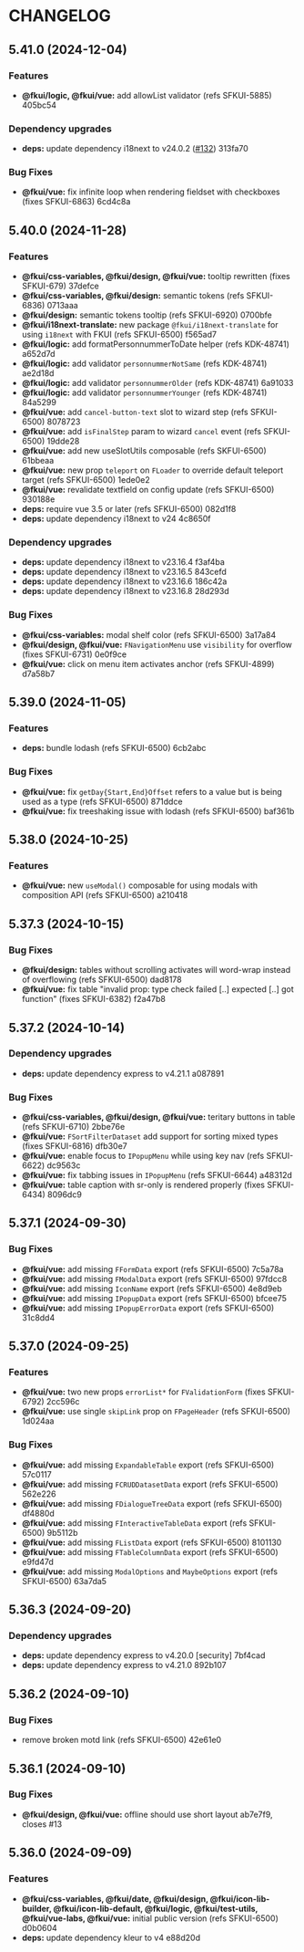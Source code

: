 # CHANGELOG

## 5.41.0 (2024-12-04)


### Features

* **@fkui/logic, @fkui/vue:** add allowList validator (refs SFKUI-5885) 405bc54


### Dependency upgrades

* **deps:** update dependency i18next to v24.0.2 ([#132](undefined/Forsakringskassan/designsystem/issues/132)) 313fa70


### Bug Fixes

* **@fkui/vue:** fix infinite loop when rendering fieldset with checkboxes (fixes SFKUI-6863) 6cd4c8a

## 5.40.0 (2024-11-28)


### Features

* **@fkui/css-variables, @fkui/design, @fkui/vue:** tooltip rewritten (fixes SFKUI-679) 37defce
* **@fkui/css-variables, @fkui/design:** semantic tokens (refs SFKUI-6836) 0713aaa
* **@fkui/design:** semantic tokens tooltip (refs SFKUI-6920) 0700bfe
* **@fkui/i18next-translate:** new package `@fkui/i18next-translate` for using `i18next` with FKUI (refs SFKUI-6500) f565ad7
* **@fkui/logic:** add formatPersonnummerToDate helper (refs KDK-48741) a652d7d
* **@fkui/logic:** add validator `personnummerNotSame` (refs KDK-48741) ae2d18d
* **@fkui/logic:** add validator `personnummerOlder` (refs KDK-48741) 6a91033
* **@fkui/logic:** add validator `personnummerYounger` (refs KDK-48741) 84a5299
* **@fkui/vue:** add `cancel-button-text` slot to wizard step (refs SFKUI-6500) 8078723
* **@fkui/vue:** add `isFinalStep` param to wizard `cancel` event (refs SFKUI-6500) 19dde28
* **@fkui/vue:** add new useSlotUtils composable (refs SKFUI-6500) 61bbeaa
* **@fkui/vue:** new prop `teleport` on `FLoader` to override default teleport target (refs SFKUI-6500) 1ede0e2
* **@fkui/vue:** revalidate textfield on config update (refs SFKUI-6500) 930188e
* **deps:** require vue 3.5 or later (refs SFKUI-6500) 082d1f8
* **deps:** update dependency i18next to v24 4c8650f


### Dependency upgrades

* **deps:** update dependency i18next to v23.16.4 f3af4ba
* **deps:** update dependency i18next to v23.16.5 843cefd
* **deps:** update dependency i18next to v23.16.6 186c42a
* **deps:** update dependency i18next to v23.16.8 28d293d


### Bug Fixes

* **@fkui/css-variables:** modal shelf color (refs SFKUI-6500) 3a17a84
* **@fkui/design, @fkui/vue:** `FNavigationMenu` use `visibility` for overflow (fixes SFKUI-6731) 0e0f9ce
* **@fkui/vue:** click on menu item activates anchor (refs SFKUI-4899) d7a58b7

## 5.39.0 (2024-11-05)


### Features

* **deps:** bundle lodash (refs SFKUI-6500) 6cb2abc


### Bug Fixes

* **@fkui/vue:** fix `getDay{Start,End}Offset` refers to a value but is being used as a type (refs SFKUI-6500) 871ddce
* **@fkui/vue:** fix treeshaking issue with lodash (refs SFKUI-6500) baf361b

## 5.38.0 (2024-10-25)


### Features

* **@fkui/vue:** new `useModal()` composable for using modals with composition API (refs SFKUI-6500) a210418

## 5.37.3 (2024-10-15)


### Bug Fixes

* **@fkui/design:** tables without scrolling activates will word-wrap instead of overflowing (refs SFKUI-6500) dad8178
* **@fkui/vue:** fix table "invalid prop: type check failed [..] expected [..] got function" (fixes SFKUI-6382) f2a47b8

## 5.37.2 (2024-10-14)


### Dependency upgrades

* **deps:** update dependency express to v4.21.1 a087891


### Bug Fixes

* **@fkui/css-variables, @fkui/design, @fkui/vue:** teritary buttons in table (refs SFKUI-6710) 2bbe76e
* **@fkui/vue:** `FSortFilterDataset` add support for sorting mixed types (fixes SFKUI-6816) dfb30e7
* **@fkui/vue:** enable focus to `IPopupMenu` while using key nav (refs SFKUI-6622) dc9563c
* **@fkui/vue:** fix tabbing issues in `IPopupMenu` (refs SFKUI-6644) a48312d
* **@fkui/vue:** table caption with sr-only is rendered properly (fixes SFKUI-6434) 8096dc9

## 5.37.1 (2024-09-30)


### Bug Fixes

* **@fkui/vue:** add missing `FFormData` export (refs SFKUI-6500) 7c5a78a
* **@fkui/vue:** add missing `FModalData` export (refs SFKUI-6500) 97fdcc8
* **@fkui/vue:** add missing `IconName` export (refs SFKUI-6500) 4e8d9eb
* **@fkui/vue:** add missing `IPopupData` export (refs SFKUI-6500) bfcee75
* **@fkui/vue:** add missing `IPopupErrorData` export (refs SFKUI-6500) 31c8dd4

## 5.37.0 (2024-09-25)


### Features

* **@fkui/vue:** two new props `errorList*` for `FValidationForm` (fixes SFKUI-6792) 2cc596c
* **@fkui/vue:** use single `skipLink` prop on `FPageHeader` (refs SFKUI-6500) 1d024aa


### Bug Fixes

* **@fkui/vue:** add missing `ExpandableTable` export (refs SFKUI-6500) 57c0117
* **@fkui/vue:** add missing `FCRUDDatasetData` export (refs SFKUI-6500) 562e226
* **@fkui/vue:** add missing `FDialogueTreeData` export (refs SFKUI-6500) df4880d
* **@fkui/vue:** add missing `FInteractiveTableData` export (refs SFKUI-6500) 9b5112b
* **@fkui/vue:** add missing `FListData` export (refs SFKUI-6500) 8101130
* **@fkui/vue:** add missing `FTableColumnData` export (refs SFKUI-6500) e9fd47d
* **@fkui/vue:** add missing `ModalOptions` and `MaybeOptions` export (refs SFKUI-6500) 63a7da5

## 5.36.3 (2024-09-20)


### Dependency upgrades

* **deps:** update dependency express to v4.20.0 [security] 7bf4cad
* **deps:** update dependency express to v4.21.0 892b107

## 5.36.2 (2024-09-10)


### Bug Fixes

* remove broken motd link (refs SFKUI-6500) 42e61e0

## 5.36.1 (2024-09-10)


### Bug Fixes

* **@fkui/design, @fkui/vue:** offline should use short layout ab7e7f9, closes #13

## 5.36.0 (2024-09-09)


### Features

* **@fkui/css-variables, @fkui/date, @fkui/design, @fkui/icon-lib-builder, @fkui/icon-lib-default, @fkui/logic, @fkui/test-utils, @fkui/vue-labs, @fkui/vue:** initial public version (refs SFKUI-6500) d0b0604
* **deps:** update dependency kleur to v4 e88d20d
